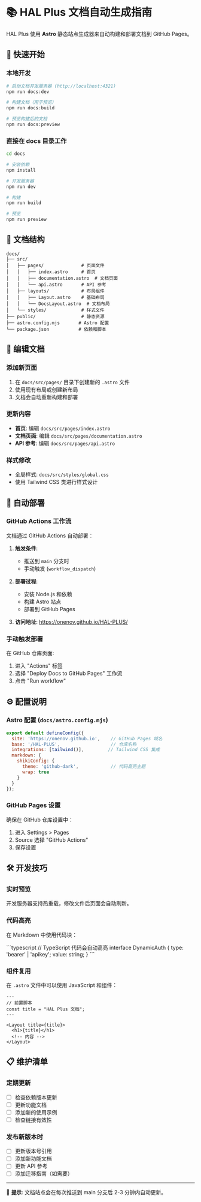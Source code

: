 # 📚 HAL Plus 文档自动生成指南

HAL Plus 使用 **Astro** 静态站点生成器来自动构建和部署文档到 GitHub Pages。

## 🚀 快速开始

### 本地开发

```bash
# 启动文档开发服务器 (http://localhost:4321)
npm run docs:dev

# 构建文档（用于预览）
npm run docs:build

# 预览构建后的文档
npm run docs:preview
```

### 直接在 docs 目录工作

```bash
cd docs

# 安装依赖
npm install

# 开发服务器
npm run dev

# 构建
npm run build

# 预览
npm run preview
```

## 🔧 文档结构

```
docs/
├── src/
│   ├── pages/              # 页面文件
│   │   ├── index.astro     # 首页
│   │   ├── documentation.astro  # 文档页面
│   │   └── api.astro       # API 参考
│   ├── layouts/            # 布局组件
│   │   ├── Layout.astro    # 基础布局
│   │   └── DocsLayout.astro  # 文档布局
│   └── styles/             # 样式文件
├── public/                 # 静态资源
├── astro.config.mjs       # Astro 配置
└── package.json           # 依赖和脚本
```

## 📝 编辑文档

### 添加新页面

1. 在 `docs/src/pages/` 目录下创建新的 `.astro` 文件
2. 使用现有布局或创建新布局
3. 文档会自动重新构建和部署

### 更新内容

- **首页**: 编辑 `docs/src/pages/index.astro`
- **文档页面**: 编辑 `docs/src/pages/documentation.astro`
- **API 参考**: 编辑 `docs/src/pages/api.astro`

### 样式修改

- 全局样式: `docs/src/styles/global.css`
- 使用 Tailwind CSS 类进行样式设计

## 🤖 自动部署

### GitHub Actions 工作流

文档通过 GitHub Actions 自动部署：

1. **触发条件**: 
   - 推送到 `main` 分支时
   - 手动触发 (`workflow_dispatch`)

2. **部署过程**:
   - 安装 Node.js 和依赖
   - 构建 Astro 站点
   - 部署到 GitHub Pages

3. **访问地址**: https://onenov.github.io/HAL-PLUS/

### 手动触发部署

在 GitHub 仓库页面:
1. 进入 "Actions" 标签
2. 选择 "Deploy Docs to GitHub Pages" 工作流
3. 点击 "Run workflow"

## ⚙️ 配置说明

### Astro 配置 (`docs/astro.config.mjs`)

```javascript
export default defineConfig({
  site: 'https://onenov.github.io',    // GitHub Pages 域名
  base: '/HAL-PLUS',                   // 仓库名称
  integrations: [tailwind()],         // Tailwind CSS 集成
  markdown: {
    shikiConfig: {
      theme: 'github-dark',            // 代码高亮主题
      wrap: true
    }
  }
});
```

### GitHub Pages 设置

确保在 GitHub 仓库设置中：
1. 进入 Settings > Pages
2. Source 选择 "GitHub Actions"
3. 保存设置

## 🛠️ 开发技巧

### 实时预览

开发服务器支持热重载，修改文件后页面会自动刷新。

### 代码高亮

在 Markdown 中使用代码块：

\`\`\`typescript
// TypeScript 代码会自动高亮
interface DynamicAuth {
  type: 'bearer' | 'apikey';
  value: string;
}
\`\`\`

### 组件复用

在 `.astro` 文件中可以使用 JavaScript 和组件：

```astro
---
// 前置脚本
const title = "HAL Plus 文档";
---

<Layout title={title}>
  <h1>{title}</h1>
  <!-- 内容 -->
</Layout>
```

## 📋 维护清单

### 定期更新

- [ ] 检查依赖版本更新
- [ ] 更新功能文档
- [ ] 添加新的使用示例
- [ ] 检查链接有效性

### 发布新版本时

- [ ] 更新版本号引用
- [ ] 添加新功能文档
- [ ] 更新 API 参考
- [ ] 添加迁移指南（如需要）

---

📍 **提示**: 文档站点会在每次推送到 main 分支后 2-3 分钟内自动更新。
